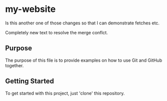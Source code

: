 # my-website
Is this another one of those changes so that I can demonstrate fetches etc.

Completely new text to resolve the merge conflct.

## Purpose

The purpose of this file is to provide examples on how to use Git and GitHub together.

## Getting Started

To get started with this project, just 'clone' this repository.

